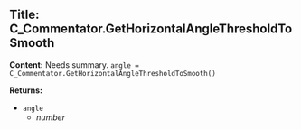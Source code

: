 ## Title: C_Commentator.GetHorizontalAngleThresholdToSmooth

**Content:**
Needs summary.
`angle = C_Commentator.GetHorizontalAngleThresholdToSmooth()`

**Returns:**
- `angle`
  - *number*
